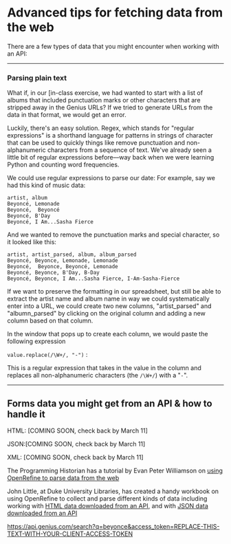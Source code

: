 # Advanced tips for fetching data from the web

There are a few types of data that you might encounter when working with an API:

---

### Parsing plain text

What if, in our [in-class exercise, we had wanted to start with a list of albums that included punctuation marks or other characters that are stripped away in the Genius URLs? If we tried to generate URLs from the data in that format, we would get an error.

Luckily, there's an easy solution. Regex, which stands for "regular expressions" is a shorthand language for patterns in strings of character that can be used to quickly things like remove punctuation and non-alphanumeric characters from a sequence of text. We've already seen a little bit of regular expressions before––way back when we were learning Python and counting word frequencies.

We could use regular expressions to parse our date: For example, say we had this kind of music data:

```
artist, album
Beyoncé, Lemonade
Beyoncé,  Beyoncé
Beyoncé, B'Day
Beyoncé, I Am...Sasha Fierce
```

And we wanted to remove the punctuation marks and special character, so it looked like this:

```
artist, artist_parsed, album, album_parsed
Beyoncé, Beyonce, Lemonade, Lemonade
Beyoncé,  Beyonce, Beyoncé, Lemonade
Beyoncé, Beyonce, B'Day, B-Day
Beyoncé, Beyonce, I Am...Sasha Fierce, I-Am-Sasha-Fierce
```

If we want to preserve the formatting in our spreadsheet, but still be able to extract the artist name and album name in way we could systematically enter into a URL, we could create two new columns, "artist_parsed" and "albumn_parsed" by clicking on the original column and adding a new column based on that column.

In the window that pops up to create each column, we would paste the following expression 

`value.replace(/\W+/, "-")` : 

This is a regular expression that takes in the value in the column and replaces all non-alphanumeric characters (the `/\W+/`) with a "``-``". 


---

## Forms data you might get from an API & how to handle it

HTML: [COMING SOON, check back by March 11]


JSON:[COMING SOON, check back by March 11]


XML: [COMING SOON, check back by March 11]


The Programming Historian has a tutorial by Evan Peter Williamson on [using OpenRefine to parse data from the web](https://programminghistorian.org/en/lessons/fetch-and-parse-data-with-openrefine)

John Little, at Duke University Libraries, has created a handy workbook on using OpenRefine to collect and parse different kinds of data including working with [HTML data downloaded from an API,](https://libjohn.github.io/openrefine/hands-on-html-parsing.html) and with [JSON data downloaded from an API](https://libjohn.github.io/openrefine/hands-on-web-scraping.html)

https://api.genius.com/search?q=beyonce&access_token=REPLACE-THIS-TEXT-WITH-YOUR-CLIENT-ACCESS-TOKEN